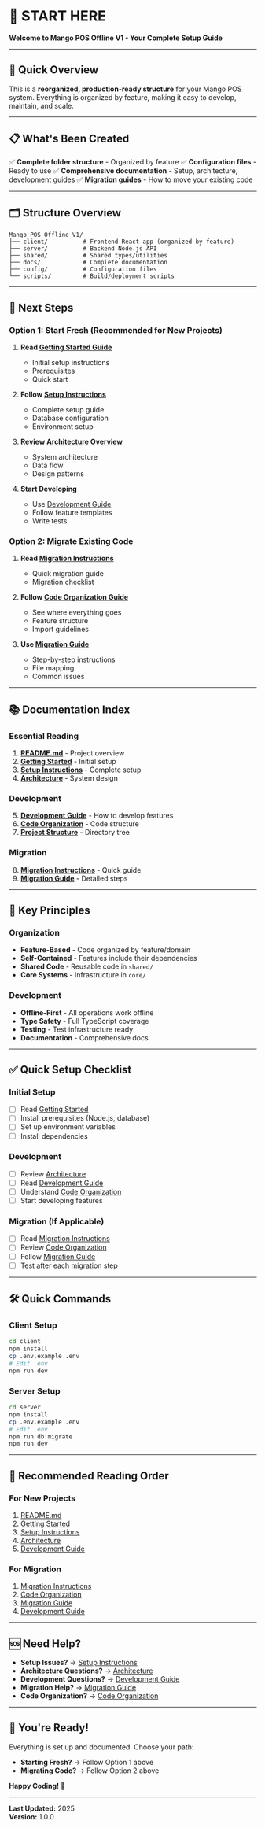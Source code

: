 # 🚀 START HERE

**Welcome to Mango POS Offline V1 - Your Complete Setup Guide**

---

## 🎯 Quick Overview

This is a **reorganized, production-ready structure** for your Mango POS system. Everything is organized by feature, making it easy to develop, maintain, and scale.

---

## 📋 What's Been Created

✅ **Complete folder structure** - Organized by feature
✅ **Configuration files** - Ready to use
✅ **Comprehensive documentation** - Setup, architecture, development guides
✅ **Migration guides** - How to move your existing code

---

## 🗂️ Structure Overview

```
Mango POS Offline V1/
├── client/          # Frontend React app (organized by feature)
├── server/          # Backend Node.js API
├── shared/          # Shared types/utilities
├── docs/            # Complete documentation
├── config/          # Configuration files
└── scripts/         # Build/deployment scripts
```

---

## 🚀 Next Steps

### Option 1: Start Fresh (Recommended for New Projects)

1. **Read [Getting Started Guide](./docs/GETTING_STARTED.md)**
   - Initial setup instructions
   - Prerequisites
   - Quick start

2. **Follow [Setup Instructions](./docs/SETUP_INSTRUCTIONS.md)**
   - Complete setup guide
   - Database configuration
   - Environment setup

3. **Review [Architecture Overview](./docs/ARCHITECTURE.md)**
   - System architecture
   - Data flow
   - Design patterns

4. **Start Developing**
   - Use [Development Guide](./docs/DEVELOPMENT.md)
   - Follow feature templates
   - Write tests

### Option 2: Migrate Existing Code

1. **Read [Migration Instructions](./MIGRATION_INSTRUCTIONS.md)**
   - Quick migration guide
   - Migration checklist

2. **Follow [Code Organization Guide](./docs/CODE_ORGANIZATION.md)**
   - See where everything goes
   - Feature structure
   - Import guidelines

3. **Use [Migration Guide](./docs/MIGRATION_GUIDE.md)**
   - Step-by-step instructions
   - File mapping
   - Common issues

---

## 📚 Documentation Index

### Essential Reading
1. **[README.md](./README.md)** - Project overview
2. **[Getting Started](./docs/GETTING_STARTED.md)** - Initial setup
3. **[Setup Instructions](./docs/SETUP_INSTRUCTIONS.md)** - Complete setup
4. **[Architecture](./docs/ARCHITECTURE.md)** - System design

### Development
5. **[Development Guide](./docs/DEVELOPMENT.md)** - How to develop features
6. **[Code Organization](./docs/CODE_ORGANIZATION.md)** - Code structure
7. **[Project Structure](./PROJECT_STRUCTURE.md)** - Directory tree

### Migration
8. **[Migration Instructions](./MIGRATION_INSTRUCTIONS.md)** - Quick guide
9. **[Migration Guide](./docs/MIGRATION_GUIDE.md)** - Detailed steps

---

## 🎯 Key Principles

### Organization
- **Feature-Based** - Code organized by feature/domain
- **Self-Contained** - Features include their dependencies
- **Shared Code** - Reusable code in `shared/`
- **Core Systems** - Infrastructure in `core/`

### Development
- **Offline-First** - All operations work offline
- **Type Safety** - Full TypeScript coverage
- **Testing** - Test infrastructure ready
- **Documentation** - Comprehensive docs

---

## ✅ Quick Setup Checklist

### Initial Setup
- [ ] Read [Getting Started](./docs/GETTING_STARTED.md)
- [ ] Install prerequisites (Node.js, database)
- [ ] Set up environment variables
- [ ] Install dependencies

### Development
- [ ] Review [Architecture](./docs/ARCHITECTURE.md)
- [ ] Read [Development Guide](./docs/DEVELOPMENT.md)
- [ ] Understand [Code Organization](./docs/CODE_ORGANIZATION.md)
- [ ] Start developing features

### Migration (If Applicable)
- [ ] Read [Migration Instructions](./MIGRATION_INSTRUCTIONS.md)
- [ ] Review [Code Organization](./docs/CODE_ORGANIZATION.md)
- [ ] Follow [Migration Guide](./docs/MIGRATION_GUIDE.md)
- [ ] Test after each migration step

---

## 🛠️ Quick Commands

### Client Setup
```bash
cd client
npm install
cp .env.example .env
# Edit .env
npm run dev
```

### Server Setup
```bash
cd server
npm install
cp .env.example .env
# Edit .env
npm run db:migrate
npm run dev
```

---

## 📖 Recommended Reading Order

### For New Projects
1. [README.md](./README.md)
2. [Getting Started](./docs/GETTING_STARTED.md)
3. [Setup Instructions](./docs/SETUP_INSTRUCTIONS.md)
4. [Architecture](./docs/ARCHITECTURE.md)
5. [Development Guide](./docs/DEVELOPMENT.md)

### For Migration
1. [Migration Instructions](./MIGRATION_INSTRUCTIONS.md)
2. [Code Organization](./docs/CODE_ORGANIZATION.md)
3. [Migration Guide](./docs/MIGRATION_GUIDE.md)
4. [Development Guide](./docs/DEVELOPMENT.md)

---

## 🆘 Need Help?

- **Setup Issues?** → [Setup Instructions](./docs/SETUP_INSTRUCTIONS.md)
- **Architecture Questions?** → [Architecture](./docs/ARCHITECTURE.md)
- **Development Questions?** → [Development Guide](./docs/DEVELOPMENT.md)
- **Migration Help?** → [Migration Guide](./docs/MIGRATION_GUIDE.md)
- **Code Organization?** → [Code Organization](./docs/CODE_ORGANIZATION.md)

---

## 🎉 You're Ready!

Everything is set up and documented. Choose your path:

- **Starting Fresh?** → Follow Option 1 above
- **Migrating Code?** → Follow Option 2 above

**Happy Coding! 🚀**

---

**Last Updated:** 2025  
**Version:** 1.0.0

